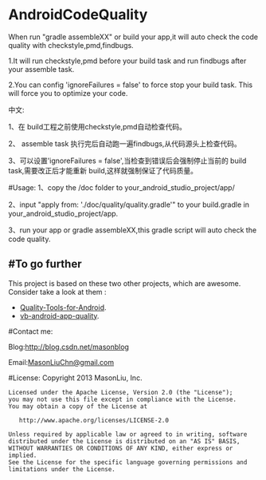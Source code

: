 # AndroidCodeQuality

When run "gradle assembleXX" or build your app,it will auto check the code quality with checkstyle,pmd,findbugs. 

1.It will run checkstyle,pmd before your build task and run findbugs after your assemble task.

2.You can config 'ignoreFailures = false' to force stop your build task. This will force you to optimize your code.

中文:

1、在 build工程之前使用checkstyle,pmd自动检查代码。

2、 assemble task 执行完后自动跑一遍findbugs,从代码源头上检查代码。

3、可以设置'ignoreFailures = false',当检查到错误后会强制停止当前的 build task,需要改正后才能重新 build,这样就强制保证了代码质量。

#Usage: 
1、copy the /doc folder to your_android_studio_project/app/

2、input "apply from: './doc/quality/quality.gradle'" to your build.gradle in your_android_studio_project/app. 

3、run your app or gradle assembleXX,this gradle script will auto check the code quality.

#To go further
-------------
This project is based on these two other projects, which are awesome. Consider take a look at them :
 - [Quality-Tools-for-Android](https://github.com/stephanenicolas/Quality-Tools-for-Android).
 - [vb-android-app-quality](https://github.com/vincentbrison/vb-android-app-quality).

#Contact me:

Blog:http://blog.csdn.net/masonblog

Email:MasonLiuChn@gmail.com

#License:
    Copyright 2013 MasonLiu, Inc.

    Licensed under the Apache License, Version 2.0 (the "License");
    you may not use this file except in compliance with the License.
    You may obtain a copy of the License at

       http://www.apache.org/licenses/LICENSE-2.0

    Unless required by applicable law or agreed to in writing, software
    distributed under the License is distributed on an "AS IS" BASIS,
    WITHOUT WARRANTIES OR CONDITIONS OF ANY KIND, either express or implied.
    See the License for the specific language governing permissions and
    limitations under the License.


